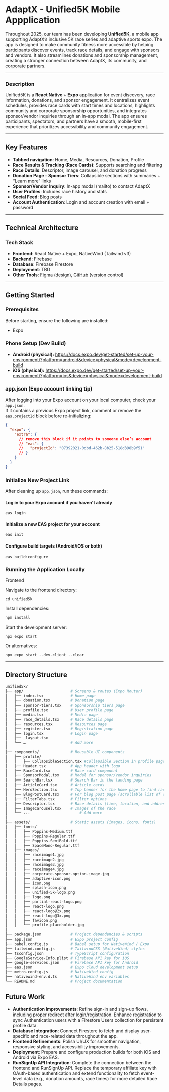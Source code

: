 # AdaptX - Unified5K Mobile Appplication

Throughout 2025, our team has been developing **Unified5K**, a mobile app supporting AdaptX’s inclusive 5K race series and adaptive sports expo. The app is designed to make community fitness more accessible by helping participants discover events, track race details, and engage with sponsors and vendors. It also streamlines donations and sponsorship management, creating a stronger connection between AdaptX, its community, and corporate partners.

---

### Description
Unified5K is a **React Native + Expo** application for event discovery, race information, donations, and sponsor engagement. It centralizes event schedules, provides race cards with start times and locations, highlights community and corporate sponsorship opportunities, and integrates sponsor/vendor inquiries through an in-app modal. The app ensures participants, spectators, and partners have a smooth, mobile-first experience that prioritizes accessibility and community engagement.

---

## Key Features

- **Tabbed navigation**: Home, Media, Resources, Donation, Profile  
- **Race Results & Tracking (Race Cards)**: Supports searching and filtering  
- **Race Details**: Descriptor, image carousel, and donation progress  
- **Donation Page – Sponsor Tiers**: Collapsible sections with summaries + “Learn more” links  
- **Sponsor/Vendor Inquiry**: In-app modal (mailto) to contact AdaptX  
- **User Profiles**: Includes race history and stats  
- **Social Feed**: Blog posts  
- **Account Authentication**: Login and account creation with email + password  

---

## Technical Architecture

### Tech Stack
- **Frontend**: React Native + Expo, NativeWind (Tailwind v3)  
- **Backend**: Firebase  
- **Database**: Firebase Firestore  
- **Deployment**: TBD  
- **Other Tools**: [Figma](https://www.figma.com/design/sMEvDVTnccQDVJz52j8yCF/Unified5k-Wireframes?node-id=104-833&p=f&t=VqN2u39CbGvyDc3l-0) (design), [GitHub](https://github.com/alexiak0127/Unified5K) (version control)  

---

## Getting Started

### Prerequisites
Before starting, ensure the following are installed:
- Expo

### Phone Setup (Dev Build)
- **Android (physical):** https://docs.expo.dev/get-started/set-up-your-environment/?platform=android&device=physical&mode=development-build  
- **iOS (physical):** https://docs.expo.dev/get-started/set-up-your-environment/?platform=ios&device=physical&mode=development-build  

### app.json (Expo account linking tip)
After logging into your Expo account on your local computer, check your `app.json`.  
If it contains a previous Expo project link, comment or remove the `eas.projectId` block before re-initializing:

```json
{
  "expo": {
    "extra": {
      // remove this block if it points to someone else’s account
      // "eas": {
      //   "projectId": "07392021-0dbd-462b-8b25-518d398b9f51"
      // }
    }
  }
}
```

### Initialize New Project Link
After cleaning up `app.json`, run these commands:

#### Log in to your Expo account if you haven't already
```
eas login
```

#### Initialize a new EAS project for your account
```
eas init
```

#### Configure build targets (Android/iOS or both)
```
eas build:configure
```

### Running the Application Locally

Frontend

Navigate to the frontend directory:
```
cd unified5k
```

Install dependencies:
```
npm install
```

Start the development server:
```
npx expo start
```

Or alternatives:
```
npx expo start --dev-client --clear
```

---

## Directory Structure

```bash
unified5k/
├── app/                     # Screens & routes (Expo Router)
│   ├── index.tsx            # Home page
│   ├── donation.tsx         # Donation page
│   ├── sponsor-tiers.tsx    # Sponsorship tiers page
│   ├── profile.tsx          # User profile page
│   ├── media.tsx            # Media page
│   ├── race_details.tsx     # Race details page
│   ├── resources.tsx        # Resources page
│   ├── register.tsx         # Registration page
│   ├── login.tsx            # Login page
│   ├── _layout.tsx
│   └── …                    # Add more
│
├── components/              # Reusable UI components
│   ├── profile/ 
│   │   ├── CollapsibleSection.tsx #Collapsible Section in profile page 
│   ├── Header.tsx           # App header with logo
│   ├── RaceCard.tsx         # Race card component
│   ├── SponsorModal.tsx     # Modal for sponsor/vendor inquiries
│   ├── SearchBar.tsx        # Search Bar in the landing page
│   ├── ArticleCard.tsx      # Article cards
│   ├── HeroSection.tsx      # Top banner for the home page to find races
│   ├── BlogPostCard.tsx     # For blog post page (scrollable list of cards)
│   ├── FilterTabs.tsx       # Filter options
│   ├── Descriptor.tsx       # Race details (time, location, and address)
│   ├── ImageCarousel.tsx    # Images of the race
│   └── ...                      # Add more
│
├── assets/                  # Static assets (images, icons, fonts)
│   ├── fonts/
│   │   ├── Poppins-Medium.ttf
│   │   ├── Poppins-Regular.ttf
│   │   ├── Poppins-SemiBold.ttf
│   │   ├── SpaceMono-Regular.ttf
│   ├── images/
│   │   ├── raceimage1.jpg
│   │   ├── raceimage2.jpg
│   │   ├── raceimage3.jpg
│   │   ├── raceimage4.jpg
│   │   ├── corporate-sponsor-option-image.jpg
│   │   ├── adaptive-icon.png
│   │   ├── icon.png
│   │   ├── splash-icon.png
│   │   ├── unified-5k-logo.png
│   │   ├── logo.png
│   │   ├── partial-react-logo.png
│   │   ├── react-logo.png
│   │   ├── react-logo@2x.png
│   │   ├── react-logo@3x.png
│   │   ├── favicon.png
│   │   └── profile-placeholder.jpg
│
├── package.json             # Project dependencies & scripts
├── app.json                 # Expo project config
├── babel.config.js          # Babel setup for NativeWind / Expo
├── tailwind.config.js       # TailwindCSS (NativeWind) styles
├── tsconfig.json            # TypeScript configuration
├── GoogleService-Info.plist # Firebase API key for iOS
├── google-services.json     # Firebase API key for Android
├── eas.json                 # Expo cloud development setup
├── metro.config.js          # NativeWind config
├── nativewind-env.d.ts      # NativeWind env variables
└── README.md                # Project documentation
```

## Future Work 
- **Authentication Improvements**: Refine sign-in and sign-up flows, including proper redirect after login/registration. Enhance registration to sync Authentication users with a Firestore Users collection for persistent profile data. 
- **Database Integration**: Connect Firestore to fetch and display user-specific and race-related data throughout the app.  
- **Frontend Refinements**: Polish UI/UX for smoother navigation, responsive styling, and accessibility improvements.  
- **Deployment**: Prepare and configure production builds for both iOS and Android via Expo EAS.
- **RunSignUp API Integration**: Complete the connection between the frontend and RunSignUp API. Replace the temporary affiliate key with OAuth-based authentication and extend functionality to fetch event-level data (e.g., donation amounts, race times) for more detailed Race Details pages. 


